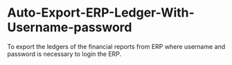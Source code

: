 # Auto-Export-ERP-Ledger-With-Username-password
To export the ledgers of the financial reports from ERP where username and password is necessary to login the ERP. 
